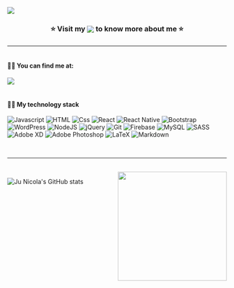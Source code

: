 
<a href="https://junicola.com"><img  src="https://raw.githubusercontent.com/junicola/junicola/master/github_cover_dark.gif" /> </a>


<h3 align="center"> ⭐ Visit my <a  href="https://junicola.com" target="_blank" ><img  align="center" src="https://img.shields.io/badge/Portfolio-a286cf?style=for-the-badge&logoColor=white"></a> to know more about me ⭐<h3>
  
---
  
#### <br/>:raising_hand_woman: You can find me at:
<a  href="https://linkedin.com/in/junicola" target="_blank"><img  src="https://img.shields.io/badge/LinkedIn-a286cf?style=for-the-badge&logo=linkedin&logoColor=white"></a>

#### <br/> :woman_technologist:	 My technology stack
<img alt="Javascript" src="https://img.shields.io/badge/JavaScript-hotpink?style=for-the-badge&logo=javascript&logoColor=white" /> <img alt="HTML" src="https://img.shields.io/badge/HTML-hotpink?style=for-the-badge&logo=html5&logoColor=white" /> <img alt="Css" src="https://img.shields.io/badge/CSS-hotpink?style=for-the-badge&logo=css3&logoColor=white" /> <img alt="React" src="https://img.shields.io/badge/react-hotpink.svg?style=for-the-badge&logo=react&logoColor=white"/> <img alt="React Native" src="https://img.shields.io/badge/react_native-hotpink.svg?style=for-the-badge&logo=react&logoColor=white"/> <img alt="Bootstrap" src="https://img.shields.io/badge/bootstrap-hotpink.svg?style=for-the-badge&logo=bootstrap&logoColor=white"/> <img alt="WordPress" src="https://img.shields.io/badge/WordPress-hotpink.svg?style=for-the-badge&logo=WordPress&logoColor=white"/> <img alt="NodeJS" src="https://img.shields.io/badge/node.js-hotpink.svg?style=for-the-badge&logo=node-dot-js&logoColor=white"/> <img alt="jQuery" src="https://img.shields.io/badge/jquery-hotpink.svg?style=for-the-badge&logo=jquery&logoColor=white"/> <img alt="Git" src="https://img.shields.io/badge/git-hotpink.svg?style=for-the-badge&logo=git&logoColor=white"/> <img alt="Firebase" src="https://img.shields.io/badge/Firebase-hotpink.svg?style=for-the-badge&logo=firebase&logoColor=white"/> <img alt="MySQL" src="https://img.shields.io/badge/mysql-hotpink.svg?style=for-the-badge&logo=mysql&logoColor=white"/> <img alt="SASS" src="https://img.shields.io/badge/SASS-hotpink.svg?style=for-the-badge&logo=SASS&logoColor=white"/> <img alt="Adobe XD" src="https://img.shields.io/badge/adobexd-hotpink.svg?style=for-the-badge&logo=adobexd&logoColor=white"/> <img alt="Adobe Photoshop" src="https://img.shields.io/badge/adobephotoshop-hotpink.svg?style=for-the-badge&logo=adobephotoshop&logoColor=white"/> <img alt="LaTeX" src="https://img.shields.io/badge/latex-hotpink.svg?style=for-the-badge&logo=latex&logoColor=white"/> <img alt="Markdown" src="https://img.shields.io/badge/markdown-hotpink.svg?style=for-the-badge&logo=markdown&logoColor=white"/>

</br>

---
  
</br>

<img src="https://media.giphy.com/media/jt8mEC6Kffbwbv2tNH/giphy.gif" width="250" align="right"/>
  
  
![Ju Nicola's GitHub stats](https://github-readme-stats.vercel.app/api?username=junicola&show_icons=true&theme=material-palenight&hide_border=true&include_all_commits=true&custom_title=Ju+Nicola's+Stats)
 
</br>
 
